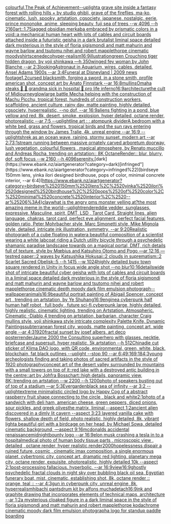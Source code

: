 [colourful,](https://www.ebank.nz/aiartgenerator?category=colourful%2C)[The Peak of Achievement](https://www.ebank.nz/aiartgenerator?category=The%2520Peak%2520of%2520Achievement)[--uplight](https://www.ebank.nz/aiartgenerator?category=--uplight)[a grave site inside a fantasy forest with rolling hills + by studio ghibli, grave of the fireflies, ma-ko, cinematic, lush, spooky, artstation, cgsociety, japanese, nostalgic, eerie, prince mononoke, anime, sleeping beauty, fuji sea of trees  --w 4096  --h 2160](https://www.ebank.nz/aiartgenerator?category=a%2520grave%2520site%2520inside%2520a%2520fantasy%2520forest%2520with%2520rolling%2520hills%2520%2B%2520by%2520studio%2520ghibli%2C%2520grave%2520of%2520the%2520fireflies%2C%2520ma-ko%2C%2520cinematic%2C%2520lush%2C%2520spooky%2C%2520artstation%2C%2520cgsociety%2C%2520japanese%2C%2520nostalgic%2C%2520eerie%2C%2520prince%2520mononoke%2C%2520anime%2C%2520sleeping%2520beauty%2C%2520fuji%2520sea%2520of%2520trees%2520%2520--w%25204096%2520%2520--h%25202160)[art::1.75](https://www.ebank.nz/aiartgenerator?category=art%3A%3A1.75)[jagged obsidian merkaba embraced by prismatic colors in a void::](https://www.ebank.nz/aiartgenerator?category=jagged%2520obsidian%2520merkaba%2520embraced%2520by%2520prismatic%2520colors%2520in%2520a%2520void%3A%3A)[a mechanical human heart with lots of cables and circuit boards attached inside a futuristic geisha in a dark brutalist liminal space detailed dark mysterious in the style of floria sigismondi and matt mahurin and wayne barlow and tsutomu nihei and robert mapplethorpe cinematic moody](https://www.ebank.nz/aiartgenerator?category=a%2520mechanical%2520human%2520heart%2520with%2520lots%2520of%2520cables%2520and%2520circuit%2520boards%2520attached%2520inside%2520a%2520futuristic%2520geisha%2520in%2520a%2520dark%2520brutalist%2520liminal%2520space%2520detailed%2520dark%2520mysterious%2520in%2520the%2520style%2520of%2520floria%2520sigismondi%2520and%2520matt%2520mahurin%2520and%2520wayne%2520barlow%2520and%2520tsutomu%2520nihei%2520and%2520robert%2520mapplethorpe%2520cinematic%2520moody)[shirt](https://www.ebank.nz/aiartgenerator?category=shirt)[scene](https://www.ebank.nz/aiartgenerator?category=scene)[deco](https://www.ebank.nz/aiartgenerator?category=deco)[hyper-realism](https://www.ebank.nz/aiartgenerator?category=hyper-realism)[16:9](https://www.ebank.nz/aiartgenerator?category=16%3A9)[illustration](https://www.ebank.nz/aiartgenerator?category=illustration)[green Crouching tiger hidden dragon, by yoji shinkawa —h 350](https://www.ebank.nz/aiartgenerator?category=green%2520Crouching%2520tiger%2520hidden%2520dragon%2C%2520by%2520yoji%2520shinkawa%2520%E2%80%94h%2520350)[winged fey woman  by John Blanche --ar 2:3](https://www.ebank.nz/aiartgenerator?category=winged%2520fey%2520woman%2520%2520by%2520John%2520Blanche%2520--ar%25202%3A3)[looking](https://www.ebank.nz/aiartgenerator?category=looking)[Astronaut in Aquarium, wires, cables, detailed, Ansel Adams 1900s --ar 3:4](https://www.ebank.nz/aiartgenerator?category=Astronaut%2520in%2520Aquarium%2C%2520wires%2C%2520cables%2C%2520detailed%2C%2520Ansel%2520Adams%25201900s%2520--ar%25203%3A4)[Funeral at Disneyland | 2009 news footage](https://www.ebank.nz/aiartgenerator?category=Funeral%2520at%2520Disneyland%2520%7C%25202009%2520news%2520footage)[1.2](https://www.ebank.nz/aiartgenerator?category=1.2)[cursed blacksmith, forging a sword, in a stone smith, profile american shot, concept art by Anato Finnstark --ar 16:8](https://www.ebank.nz/aiartgenerator?category=cursed%2520blacksmith%2C%2520forging%2520a%2520sword%2C%2520in%2520a%2520stone%2520smith%2C%2520profile%2520american%2520shot%2C%2520concept%2520art%2520by%2520Anato%2520Finnstark%2520--ar%252016%3A8)[mullins](https://www.ebank.nz/aiartgenerator?category=mullins)[Omaha steaks 🥩 🍖 grandma sick in hospital 🏥 pro life inferno](https://www.ebank.nz/aiartgenerator?category=Omaha%2520steaks%2520%F0%9F%A5%A9%2520%F0%9F%8D%96%2520grandma%2520sick%2520in%2520hospital%2520%F0%9F%8F%A5%2520pro%2520life%2520inferno)[16:9](https://www.ebank.nz/aiartgenerator?category=16%3A9)[architecture](https://www.ebank.nz/aiartgenerator?category=architecture)[the cult of Midjourney](https://www.ebank.nz/aiartgenerator?category=the%2520cult%2520of%2520Midjourney)[glow](https://www.ebank.nz/aiartgenerator?category=glow)[large battle Mecha helping with the construction of Machu Picchu, tropical forest, hundreds of construction workers, scaffolding, ancient culture, rainy day, matte painting, highly detailed, cgsociety, hyperrealistic, --no dof, --ar 16:9](https://www.ebank.nz/aiartgenerator?category=large%2520battle%2520Mecha%2520helping%2520with%2520the%2520construction%2520of%2520Machu%2520Picchu%2C%2520tropical%2520forest%2C%2520hundreds%2520of%2520construction%2520workers%2C%2520scaffolding%2C%2520ancient%2520culture%2C%2520rainy%2520day%2C%2520matte%2520painting%2C%2520highly%2520detailed%2C%2520cgsociety%2C%2520hyperrealistic%2C%2520--no%2520dof%2C%2520--ar%252016%3A9)[aliens fighting in a pond, blue yellow and red, 8k, desert, smoke, explosion, hyper detailed, octane render, photorealistic --ar 7:5 --uplight](https://www.ebank.nz/aiartgenerator?category=aliens%2520fighting%2520in%2520a%2520pond%2C%2520blue%2520yellow%2520and%2520red%2C%25208k%2C%2520desert%2C%2520smoke%2C%2520explosion%2C%2520hyper%2520detailed%2C%2520octane%2520render%2C%2520photorealistic%2520--ar%25207%3A5%2520--uplight)[line art : : atompunk divider](https://www.ebank.nz/aiartgenerator?category=line%2520art%2520%3A%2520%3A%2520atompunk%2520divider)[A bedroom with a white bed, grass and flowers, tropical birds and the sun rays entering through the window by James Tralie, 4k, unreal engine --ar 16:9 --uplight](https://www.ebank.nz/aiartgenerator?category=A%2520bedroom%2520with%2520a%2520white%2520bed%2C%2520grass%2520and%2520flowers%2C%2520tropical%2520birds%2520and%2520the%2520sun%2520rays%2520entering%2520through%2520the%2520window%2520by%2520James%2520Tralie%2C%25204k%2C%2520unreal%2520engine%2520--ar%252016%3A9%2520--uplight)[shrek as an ocean wave, raining, stormy sunset, modern art --ar 2:7](https://www.ebank.nz/aiartgenerator?category=shrek%2520as%2520an%2520ocean%2520wave%2C%2520raining%2C%2520stormy%2520sunset%2C%2520modern%2520art%2520--ar%25202%3A7)[3:1](https://www.ebank.nz/aiartgenerator?category=3%3A1)[stream running between massive ornately carved arboretum doorway, lush vegetation, colourful flowers , magical atmosphere, by Renato muccillo and Andreas Rocha, trending on artstation:: 8K OctaneRender:: blur, blurry, dof, soft focus --w 2160 --h 4096](https://www.ebank.nz/aiartgenerator?category=stream%2520running%2520between%2520massive%2520ornately%2520carved%2520arboretum%2520doorway%2C%2520lush%2520vegetation%2C%2520colourful%2520flowers%2520%2C%2520magical%2520atmosphere%2C%2520by%2520Renato%2520muccillo%2520and%2520Andreas%2520Rocha%2C%2520trending%2520on%2520artstation%3A%3A%25208K%2520OctaneRender%3A%3A%2520blur%2C%2520blurry%2C%2520dof%2C%2520soft%2520focus%2520--w%25202160%2520--h%25204096)[serenity.](https://www.ebank.nz/aiartgenerator?category=serenity.)[dark](https://www.ebank.nz/aiartgenerator?category=dark)[infringed"](https://www.ebank.nz/aiartgenerator?category=infringed%22)[birdseye 150mm lens, yinka ilori designed birdhouse, pops of color, minimal concrete interior, --ar 6:4](https://www.ebank.nz/aiartgenerator?category=birdseye%2520150mm%2520lens%2C%2520yinka%2520ilori%2520designed%2520birdhouse%2C%2520pops%2520of%2520color%2C%2520minimal%2520concrete%2520interior%2C%2520--ar%25206%3A4)[clay](https://www.ebank.nz/aiartgenerator?category=clay)[what is the angry pms monster yelling at?](https://www.ebank.nz/aiartgenerator?category=what%2520is%2520the%2520angry%2520pms%2520monster%2520yelling%2520at%3F)[the most amazing meme in the world](https://www.ebank.nz/aiartgenerator?category=the%2520most%2520amazing%2520meme%2520in%2520the%2520world)[--uplight](https://www.ebank.nz/aiartgenerator?category=--uplight)[render](https://www.ebank.nz/aiartgenerator?category=render)[eddie vedder, sunglasses, expressive, Masculine, spirit, DMT, LSD , Tarot Card, Straight lines, alien language, chakras, tarot card, perfect eye alignment, perfect facial features, golden ratio, Peter Mohrbacher style, Marc Simonetti style, Mike Mignola style, detailed, intricate ink illustration, symmetry, --ar 9:20](https://www.ebank.nz/aiartgenerator?category=eddie%2520vedder%2C%2520sunglasses%2C%2520expressive%2C%2520Masculine%2C%2520spirit%2C%2520DMT%2C%2520LSD%2520%2C%2520Tarot%2520Card%2C%2520Straight%2520lines%2C%2520alien%2520language%2C%2520chakras%2C%2520tarot%2520card%2C%2520perfect%2520eye%2520alignment%2C%2520perfect%2520facial%2520features%2C%2520golden%2520ratio%2C%2520Peter%2520Mohrbacher%2520style%2C%2520Marc%2520Simonetti%2520style%2C%2520Mike%2520Mignola%2520style%2C%2520detailed%2C%2520intricate%2520ink%2520illustration%2C%2520symmetry%2C%2520--ar%25209%3A20)[Realistic photograph of a cube floating in water](https://www.ebank.nz/aiartgenerator?category=Realistic%2520photograph%2520of%2520a%2520cube%2520floating%2520in%2520water)[a beautiful composition of a scientist wearing a white labcoat riding a Dutch utility bicycle through a psychedelic shamanic paradise landscape towards on a magical portal, DMT,  rich details full of texture, style by Mœbius and Katsuhiro Otomo and Pogo —ar 12:16 —test](https://www.ebank.nz/aiartgenerator?category=a%2520beautiful%2520composition%2520of%2520a%2520scientist%2520wearing%2520a%2520white%2520labcoat%2520riding%2520a%2520Dutch%2520utility%2520bicycle%2520through%2520a%2520psychedelic%2520shamanic%2520paradise%2520landscape%2520towards%2520on%2520a%2520magical%2520portal%2C%2520DMT%2C%2520%2520rich%2520details%2520full%2520of%2520texture%2C%2520style%2520by%2520M%C5%93bius%2520and%2520Katsuhiro%2520Otomo%2520and%2520Pogo%2520%E2%80%94ar%252012%3A16%2520%E2%80%94test)[red paper::2 waves by Katsushika Hokusai::2 clouds in suprematism::2 Scarlet Sacred Obelisk::5 --h 1415 --w 1024](https://www.ebank.nz/aiartgenerator?category=red%2520paper%3A%3A2%2520waves%2520by%2520Katsushika%2520Hokusai%3A%3A2%2520clouds%2520in%2520suprematism%3A%3A2%2520Scarlet%2520Sacred%2520Obelisk%3A%3A5%2520--h%25201415%2520--w%25201024)[highly detailed busy town square rendered in Unity in focus wide angle shot  --no blur](https://www.ebank.nz/aiartgenerator?category=highly%2520detailed%2520busy%2520town%2520square%2520rendered%2520in%2520Unity%2520in%2520focus%2520wide%2520angle%2520shot%2520%2520--no%2520blur)[10:16](https://www.ebank.nz/aiartgenerator?category=10%3A16)[details](https://www.ebank.nz/aiartgenerator?category=details)[wide shot of intricate beautiful cyber geisha with lots of cables and circuit boards in a liminal space detailed dark mysterious in the style of floria sigismondi and matt mahurin and wayne barlow and tsutomo nihei and robert mapplethorpe cinematic depth moody dark film emulsion photograph](https://www.ebank.nz/aiartgenerator?category=wide%2520shot%2520of%2520intricate%2520beautiful%2520cyber%2520geisha%2520with%2520lots%2520of%2520cables%2520and%2520circuit%2520boards%2520in%2520a%2520liminal%2520space%2520detailed%2520dark%2520mysterious%2520in%2520the%2520style%2520of%2520floria%2520sigismondi%2520and%2520matt%2520mahurin%2520and%2520wayne%2520barlow%2520and%2520tsutomo%2520nihei%2520and%2520robert%2520mapplethorpe%2520cinematic%2520depth%2520moody%2520dark%2520film%2520emulsion%2520photograph)[--wallpaper](https://www.ebank.nz/aiartgenerator?category=--wallpaper)[animals](https://www.ebank.nz/aiartgenerator?category=animals)[16:9](https://www.ebank.nz/aiartgenerator?category=16%3A9)[beautiful portrait painting of Abigail Spencer, concept art , trending on artstation, by Ye Shuhang](https://www.ebank.nz/aiartgenerator?category=beautiful%2520portrait%2520painting%2520of%2520Abigail%2520Spencer%2C%2520concept%2520art%2520%2C%2520trending%2520on%2520artstation%2C%2520by%2520Ye%2520Shuhang)[16:9](https://www.ebank.nz/aiartgenerator?category=16%3A9)[engine](https://www.ebank.nz/aiartgenerator?category=engine)[a cyberpunk half human half robot , full body , future sci-fi,cyberpunk,large, highly detailed, highly realistic. cinematic lighting, trending on Artstation. Atmospheric. Cinematic -](https://www.ebank.nz/aiartgenerator?category=a%2520cyberpunk%2520half%2520human%2520half%2520robot%2520%2C%2520full%2520body%2520%2C%2520future%2520sci-fi%2Ccyberpunk%2Clarge%2C%2520highly%2520detailed%2C%2520highly%2520realistic.%2520cinematic%2520lighting%2C%2520trending%2520on%2520Artstation.%2520Atmospheric.%2520Cinematic%2520-)[Diablo 4 trending on artstation, barbarian, character Craig mullins style, yoji shinkawa style intricate complexity Palette Knife, Dynamic Paintings](https://www.ebank.nz/aiartgenerator?category=Diablo%25204%2520trending%2520on%2520artstation%2C%2520barbarian%2C%2520character%2520Craig%2520mullins%2520style%2C%2520yoji%2520shinkawa%2520style%2520intricate%2520complexity%2520Palette%2520Knife%2C%2520Dynamic%2520Paintings)[subterranean forest city, woods, matte painting, concept art, wide angle  --ar 4:3](https://www.ebank.nz/aiartgenerator?category=subterranean%2520forest%2520city%2C%2520woods%2C%2520matte%2520painting%2C%2520concept%2520art%2C%2520wide%2520angle%2520%2520--ar%25204%3A3)[1920](https://www.ebank.nz/aiartgenerator?category=1920)[fractal sunset by josef albers, art deco poster](https://www.ebank.nz/aiartgenerator?category=fractal%2520sunset%2520by%2520josef%2520albers%2C%2520art%2520deco%2520poster)[render](https://www.ebank.nz/aiartgenerator?category=render)[Jaume 2000 the Consulting superhero with glasses, necktie, briefcase and supersuit. hyper realistic, 5k,artstation --h 512](https://www.ebank.nz/aiartgenerator?category=Jaume%25202000%2520the%2520Consulting%2520superhero%2520with%2520glasses%2C%2520necktie%2C%2520briefcase%2520and%2520supersuit.%2520hyper%2520realistic%2C%25205k%2Cartstation%2520--h%2520512)[China](https://www.ebank.nz/aiartgenerator?category=China)[die cut sticker of Klima DAO logo, with QR code, environmental, green, white, black, blockchain, fat black outlines --uplight --stop 90 --ar 6:4](https://www.ebank.nz/aiartgenerator?category=die%2520cut%2520sticker%2520of%2520Klima%2520DAO%2520logo%2C%2520with%2520QR%2520code%2C%2520environmental%2C%2520green%2C%2520white%2C%2520black%2C%2520blockchain%2C%2520fat%2520black%2520outlines%2520--uplight%2520--stop%252090%2520--ar%25206%3A4)[9:16](https://www.ebank.nz/aiartgenerator?category=9%3A16)[9:18](https://www.ebank.nz/aiartgenerator?category=9%3A18)[4:3](https://www.ebank.nz/aiartgenerator?category=4%3A3)[young archeologists finding and taking photos of sacred artifacts in the style of 1920 photography](https://www.ebank.nz/aiartgenerator?category=young%2520archeologists%2520finding%2520and%2520taking%2520photos%2520of%2520sacred%2520artifacts%2520in%2520the%2520style%2520of%25201920%2520photography)[concept art of the desert valley surrounded by mountains with a small towers on top of it::red lake with a destroyed antic building in the centre::art by Johfra Bosschart::high details, panoramic view, 8K::trending on artstation --w 2200 --h 1200](https://www.ebank.nz/aiartgenerator?category=concept%2520art%2520of%2520the%2520desert%2520valley%2520surrounded%2520by%2520mountains%2520with%2520a%2520small%2520towers%2520on%2520top%2520of%2520it%3A%3Ared%2520lake%2520with%2520a%2520destroyed%2520antic%2520building%2520in%2520the%2520centre%3A%3Aart%2520by%2520Johfra%2520Bosschart%3A%3Ahigh%2520details%2C%2520panoramic%2520view%2C%25208K%3A%3Atrending%2520on%2520artstation%2520--w%25202200%2520--h%25201200)[photo of speakers busting out of top of a stadium —ar 5:3](https://www.ebank.nz/aiartgenerator?category=photo%2520of%2520speakers%2520busting%2520out%2520of%2520top%2520of%2520a%2520stadium%2520%E2%80%94ar%25205%3A3)[Evergarden](https://www.ebank.nz/aiartgenerator?category=Evergarden)[black sea of infinity --ar 3:2 --uplight](https://www.ebank.nz/aiartgenerator?category=black%2520sea%2520of%2520infinity%2520--ar%25203%3A2%2520--uplight)[extreme minimalistic circled logo by Happy Cog of a abstract raspberry fruit shape connecting to the circle , black and white](https://www.ebank.nz/aiartgenerator?category=extreme%2520minimalistic%2520circled%2520logo%2520by%2520Happy%2520Cog%2520of%2520a%2520abstract%2520raspberry%2520fruit%2520shape%2520connecting%2520to%2520the%2520circle%2520%2C%2520black%2520and%2520white)[2:1](https://www.ebank.nz/aiartgenerator?category=2%3A1)[photo of a sandwich with deli ham, american cheese, green peppers, diced onions, sour pickles, and greek olives](https://www.ebank.nz/aiartgenerator?category=photo%2520of%2520a%2520sandwich%2520with%2520deli%2520ham%2C%2520american%2520cheese%2C%2520green%2520peppers%2C%2520diced%2520onions%2C%2520sour%2520pickles%2C%2520and%2520greek%2520olives)[the matrix, liminal --aspect 1:2](https://www.ebank.nz/aiartgenerator?category=the%2520matrix%2C%2520liminal%2520--aspect%25201%3A2)[ancient alien discovered in a dimly lit cavern --aspect 3:2](https://www.ebank.nz/aiartgenerator?category=ancient%2520alien%2520discovered%2520in%2520a%2520dimly%2520lit%2520cavern%2520--aspect%25203%3A2)[3 layered vanilla cake with flowers, shallow depth of field, photo realistic, highly detailed, 8k, vibrant light](https://www.ebank.nz/aiartgenerator?category=3%2520layered%2520vanilla%2520cake%2520with%2520flowers%2C%2520shallow%2520depth%2520of%2520field%2C%2520photo%2520realistic%2C%2520highly%2520detailed%2C%25208k%2C%2520vibrant%2520light)[a beautiful girl with a birdcage on her head, by Michael Sowa, detailed cinematic background, —aspect 9:16](https://www.ebank.nz/aiartgenerator?category=a%2520beautiful%2520girl%2520with%2520a%2520birdcage%2520on%2520her%2520head%2C%2520by%2520Michael%2520Sowa%2C%2520detailed%2520cinematic%2520background%2C%2520%E2%80%94aspect%25209%3A16)[mcdonalds accidental renaissance](https://www.ebank.nz/aiartgenerator?category=mcdonalds%2520accidental%2520renaissance)[midnightbounty logo --ar 16:9](https://www.ebank.nz/aiartgenerator?category=midnightbounty%2520logo%2520--ar%252016%3A9)[elon musk crashing a tesla in to a hospital](https://www.ebank.nz/aiartgenerator?category=elon%2520musk%2520crashing%2520a%2520tesla%2520in%2520to%2520a%2520hospital)[medical photo of human body tissue parts , microscopic view , detailed , octane render, hyper realistic,](https://www.ebank.nz/aiartgenerator?category=medical%2520photo%2520of%2520human%2520body%2520tissue%2520parts%2520%2C%2520microscopic%2520view%2520%2C%2520detailed%2520%2C%2520octane%2520render%2C%2520hyper%2520realistic%2C)[render](https://www.ebank.nz/aiartgenerator?category=render)[2000](https://www.ebank.nz/aiartgenerator?category=2000)[hopelessness dispair a ruined future, cosmic , cinematic imax composition, a single enormous planet, cybertronic city,  concept art, dramatic red lighting, planetary mega city, octane render, exquisite, photorealistic, highly detailed 10k --aspect 2:1](https://www.ebank.nz/aiartgenerator?category=hopelessness%2520dispair%2520a%2520ruined%2520future%2C%2520cosmic%2520%2C%2520cinematic%2520imax%2520composition%2C%2520a%2520single%2520enormous%2520planet%2C%2520cybertronic%2520city%2C%2520%2520concept%2520art%2C%2520dramatic%2520red%2520lighting%2C%2520planetary%2520mega%2520city%2C%2520octane%2520render%2C%2520exquisite%2C%2520photorealistic%2C%2520highly%2520detailed%252010k%2520--aspect%25202%3A1)[post-processing,](https://www.ebank.nz/aiartgenerator?category=post-processing%2C)[fallacious.  hyperbolic.  --ar 16:9](https://www.ebank.nz/aiartgenerator?category=fallacious.%2520%2520hyperbolic.%2520%2520--ar%252016%3A9)[view](https://www.ebank.nz/aiartgenerator?category=view)[16:9](https://www.ebank.nz/aiartgenerator?category=16%3A9)[ghostly psychedelic fractal clouds in night sky over bubbling black oil sea, Egyptian funerary boat, mist, cinematic, establishing shot, 8k, octane render :: orange, teal :: --ar 4:3](https://www.ebank.nz/aiartgenerator?category=ghostly%2520psychedelic%2520fractal%2520clouds%2520in%2520night%2520sky%2520over%2520bubbling%2520black%2520oil%2520sea%2C%2520Egyptian%2520funerary%2520boat%2C%2520mist%2C%2520cinematic%2C%2520establishing%2520shot%2C%25208k%2C%2520octane%2520render%2520%3A%3A%2520orange%2C%2520teal%2520%3A%3A%2520--ar%25204%3A3)[gun in cyberpunk city, unreal engine, 8k, hyperrealism](https://www.ebank.nz/aiartgenerator?category=gun%2520in%2520cyberpunk%2520city%2C%2520unreal%2520engine%2C%25208k%2C%2520hyperrealism)[hibachi pants](https://www.ebank.nz/aiartgenerator?category=hibachi%2520pants)[drum kit by alfons mucha](https://www.ebank.nz/aiartgenerator?category=drum%2520kit%2520by%2520alfons%2520mucha)[detach](https://www.ebank.nz/aiartgenerator?category=detach)[16:9](https://www.ebank.nz/aiartgenerator?category=16%3A9)[ink and graphite drawing that incorporates elements of technical maps, architecture --ar 1:2](https://www.ebank.nz/aiartgenerator?category=ink%2520and%2520graphite%2520drawing%2520that%2520incorporates%2520elements%2520of%2520technical%2520maps%2C%2520architecture%2520--ar%25201%3A2)[a mysterious cloaked figure in a dark liminal space in the style of floria sigismondi and matt mahurin and robert mapplethorpe kodachrome cinematic moody dark film emulsion photograph](https://www.ebank.nz/aiartgenerator?category=a%2520mysterious%2520cloaked%2520figure%2520in%2520a%2520dark%2520liminal%2520space%2520in%2520the%2520style%2520of%2520floria%2520sigismondi%2520and%2520matt%2520mahurin%2520and%2520robert%2520mapplethorpe%2520kodachrome%2520cinematic%2520moody%2520dark%2520film%2520emulsion%2520photograph)[a logo for standup paddle boarding](https://www.ebank.nz/aiartgenerator?category=a%2520logo%2520for%2520standup%2520paddle%2520boarding)